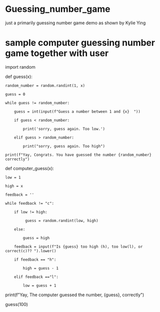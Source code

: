 # Guessing_number_game
just a primarily guessing number game demo as shown by Kylie Ying
# sample computer guessing number game together with user

import random

def guess(x):

    random_number = random.randint(1, x)

    guess = 0

    while guess != random_number:

        guess = int(input(f"Guess a number between 1 and {x}  "))

        if guess < random_number:

            print('sorry, guess again. Too low.')

        elif guess > random_number:

            print("sorry, guess again. Too high")

    print(f"Yay, Congrats. You have guessed the number {random_number} correctly")

def computer_guess(x):

    low = 1

    high = x

    feedback = ''

    while feedback != "c":

        if low != high:

             guess = random.randint(low, high)

        else:

            guess = high

        feedback = input(f"Is {guess} too high (h), too low(l), or correct(c)?? ").lower()

        if feedback == "h":

            high = guess - 1

        elif feedback =="l":

            low = guess + 1

print(f"Yay, The computer guessed the number, {guess}, correctly")

guess(100)
